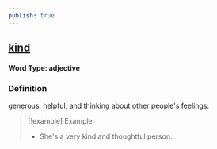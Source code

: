 ```yaml
---
publish: true
---
```

## [kind](https://dictionary.cambridge.org/dictionary/english/kind)

#### Word Type: adjective
### Definition
generous, helpful, and thinking about other people's feelings:

>[!example] Example
> - She's a very kind and thoughtful person.
